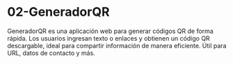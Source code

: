 # 02-GeneradorQR
GeneradorQR es una aplicación web para generar códigos QR de forma rápida. Los usuarios ingresan texto o enlaces y obtienen un código QR descargable, ideal para compartir información de manera eficiente. Útil para URL, datos de contacto y más.
